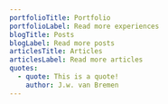 ```yaml
---
portfolioTitle: Portfolio
portfolioLabel: Read more experiences
blogTitle: Posts
blogLabel: Read more posts
articlesTitle: Articles
articlesLabel: Read more articles
quotes:
  - quote: This is a quote!
    author: J.w. van Bremen
---
```

